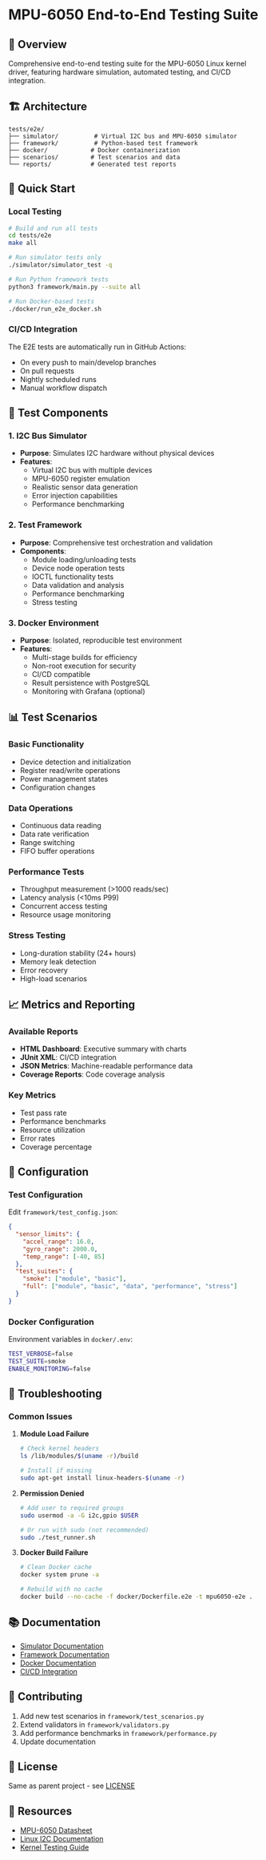 # MPU-6050 End-to-End Testing Suite

## 🎯 Overview

Comprehensive end-to-end testing suite for the MPU-6050 Linux kernel driver, featuring hardware simulation, automated testing, and CI/CD integration.

## 🏗️ Architecture

```
tests/e2e/
├── simulator/          # Virtual I2C bus and MPU-6050 simulator
├── framework/          # Python-based test framework
├── docker/            # Docker containerization
├── scenarios/         # Test scenarios and data
└── reports/           # Generated test reports
```

## 🚀 Quick Start

### Local Testing

```bash
# Build and run all tests
cd tests/e2e
make all

# Run simulator tests only
./simulator/simulator_test -q

# Run Python framework tests
python3 framework/main.py --suite all

# Run Docker-based tests
./docker/run_e2e_docker.sh
```

### CI/CD Integration

The E2E tests are automatically run in GitHub Actions:
- On every push to main/develop branches
- On pull requests
- Nightly scheduled runs
- Manual workflow dispatch

## 🧪 Test Components

### 1. I2C Bus Simulator
- **Purpose**: Simulates I2C hardware without physical devices
- **Features**:
  - Virtual I2C bus with multiple devices
  - MPU-6050 register emulation
  - Realistic sensor data generation
  - Error injection capabilities
  - Performance benchmarking

### 2. Test Framework
- **Purpose**: Comprehensive test orchestration and validation
- **Components**:
  - Module loading/unloading tests
  - Device node operation tests
  - IOCTL functionality tests
  - Data validation and analysis
  - Performance benchmarking
  - Stress testing

### 3. Docker Environment
- **Purpose**: Isolated, reproducible test environment
- **Features**:
  - Multi-stage builds for efficiency
  - Non-root execution for security
  - CI/CD compatible
  - Result persistence with PostgreSQL
  - Monitoring with Grafana (optional)

## 📊 Test Scenarios

### Basic Functionality
- Device detection and initialization
- Register read/write operations
- Power management states
- Configuration changes

### Data Operations
- Continuous data reading
- Data rate verification
- Range switching
- FIFO buffer operations

### Performance Tests
- Throughput measurement (>1000 reads/sec)
- Latency analysis (<10ms P99)
- Concurrent access testing
- Resource usage monitoring

### Stress Testing
- Long-duration stability (24+ hours)
- Memory leak detection
- Error recovery
- High-load scenarios

## 📈 Metrics and Reporting

### Available Reports
- **HTML Dashboard**: Executive summary with charts
- **JUnit XML**: CI/CD integration
- **JSON Metrics**: Machine-readable performance data
- **Coverage Reports**: Code coverage analysis

### Key Metrics
- Test pass rate
- Performance benchmarks
- Resource utilization
- Error rates
- Coverage percentage

## 🔧 Configuration

### Test Configuration
Edit `framework/test_config.json`:
```json
{
  "sensor_limits": {
    "accel_range": 16.0,
    "gyro_range": 2000.0,
    "temp_range": [-40, 85]
  },
  "test_suites": {
    "smoke": ["module", "basic"],
    "full": ["module", "basic", "data", "performance", "stress"]
  }
}
```

### Docker Configuration
Environment variables in `docker/.env`:
```bash
TEST_VERBOSE=false
TEST_SUITE=smoke
ENABLE_MONITORING=false
```

## 🐛 Troubleshooting

### Common Issues

1. **Module Load Failure**
   ```bash
   # Check kernel headers
   ls /lib/modules/$(uname -r)/build
   
   # Install if missing
   sudo apt-get install linux-headers-$(uname -r)
   ```

2. **Permission Denied**
   ```bash
   # Add user to required groups
   sudo usermod -a -G i2c,gpio $USER
   
   # Or run with sudo (not recommended)
   sudo ./test_runner.sh
   ```

3. **Docker Build Failure**
   ```bash
   # Clean Docker cache
   docker system prune -a
   
   # Rebuild with no cache
   docker build --no-cache -f docker/Dockerfile.e2e -t mpu6050-e2e .
   ```

## 📚 Documentation

- [Simulator Documentation](simulator/README.md)
- [Framework Documentation](framework/README.md)
- [Docker Documentation](docker/README.md)
- [CI/CD Integration](.github/workflows/README.md)

## 🤝 Contributing

1. Add new test scenarios in `framework/test_scenarios.py`
2. Extend validators in `framework/validators.py`
3. Add performance benchmarks in `framework/performance.py`
4. Update documentation

## 📝 License

Same as parent project - see [LICENSE](../../LICENSE)

## 🔗 Resources

- [MPU-6050 Datasheet](https://invensense.tdk.com/products/motion-tracking/6-axis/mpu-6050/)
- [Linux I2C Documentation](https://www.kernel.org/doc/html/latest/i2c/index.html)
- [Kernel Testing Guide](https://www.kernel.org/doc/html/latest/dev-tools/testing-overview.html)